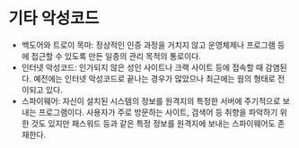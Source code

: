 # 기타 악성코드

- 백도어와 트로이 목마: 정상적인 인증 과정을 거치지 않고 운영체제나 프로그램 등에 접근할 수 있도록 만든 일종의 관리 목적의 통로이다.
- 인터넷 악성코드: 인가되지 않은 성인 사이트나 크랙 사이트 등에 접속할 때 감염된다. 예전에는 인터넷 악성코드로 끝나는 경우가 많았으나 최근에는 웜의 형태로 전이되고 있다.
- 스파이웨어: 자신이 설치된 시스템의 정보를 원격지의 특정한 서버에 주기적으로 보내는 프로그램이다. 사용자가 주로 방문하는 사이트, 검색어 등 취향을 파악하기 위한 것도 있지만 패스워드 등과 같은 특정 정보를 원격지에 보내는 스파이웨어도 존재한다.
